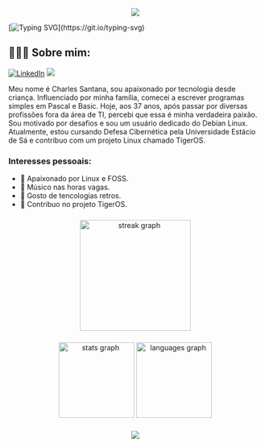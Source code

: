 <p align="center">
  <img aling="center" src="https://user-images.githubusercontent.com/74038190/212284115-f47cd8ff-2ffb-4b04-b5bf-4d1c14c0247f.gif">
</p>

[![Typing SVG](https://readme-typing-svg.demolab.com?font=Fira+Code&pause=1000&color=F7F7F7&background=000000&width=435&lines=%F0%9F%91%8B+Seja+bem+vindo(a%2Fe)+!)](https://git.io/typing-svg)


## 🧑🏽‍💻 Sobre mim:
[![LinkedIn](https://img.shields.io/badge/LinkedIn-0077B5?style=flat-square&logo=linkedin&logoColor=white)](https://www.linkedin.com/in/charlesstna/)
![](https://komarev.com/ghpvc/?username=selrahcsanl&style=flat-square)

Meu nome é Charles Santana, sou apaixonado por tecnologia desde criança. Influenciado por minha família, comecei a escrever programas simples em Pascal e Basic. Hoje, aos 37 anos, após passar por diversas profissões fora da área de TI, percebi que essa é minha verdadeira paixão. Sou motivado por desafios e sou um usuário dedicado do Debian Linux. Atualmente, estou cursando Defesa Cibernética pela Universidade Estácio de Sá e contribuo com um projeto Linux chamado TigerOS.

###  Interesses pessoais:

- 🐧 Apaixonado por Linux e FOSS.
- 🎸 Músico nas horas vagas.
- 💾 Gosto de tencologias retros.
- 🐯 Contribuo no projeto TigerOS.

###
<div align="center">
  <img src="https://streak-stats.demolab.com?user=selrahcsan&locale=pt-br&mode=daily&theme=dark&hide_border=false&border_radius=5&order=3" height="220" alt="streak graph"  />
</div>

###

<div align="center">
  <img src="https://github-readme-stats.vercel.app/api?username=selrahcsan&hide_title=false&hide_rank=false&show_icons=true&include_all_commits=true&count_private=true&disable_animations=false&theme=dark&locale=pt-br&hide_border=false&order=1" height="150" alt="stats graph"  />
  <img src="https://github-readme-stats.vercel.app/api/top-langs?username=selrahcsan&locale=pt-br&hide_title=false&layout=compact&card_width=320&langs_count=5&theme=dark&hide_border=false&order=2" height="150" alt="languages graph"  />
</div>

###

<p align="center">
  <img aling="center" src="https://user-images.githubusercontent.com/74038190/212284115-f47cd8ff-2ffb-4b04-b5bf-4d1c14c0247f.gif">
</p>
